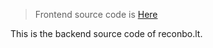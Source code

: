 > Frontend source code is [Here](https://github.com/bel1c10ud/reconbo.lt-frontend)

This is the backend source code of reconbo.lt.